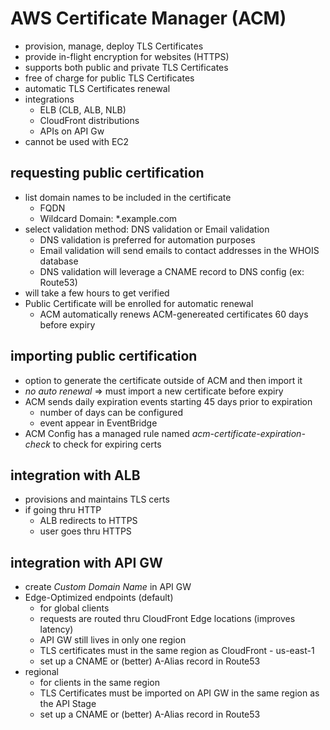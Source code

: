 # AWS Certificate Manager (ACM)

* provision, manage, deploy TLS Certificates
* provide in-flight encryption for websites (HTTPS)
* supports both public and private TLS Certificates
* free of charge for public TLS Certificates
* automatic TLS Certificates renewal
* integrations
  * ELB (CLB, ALB, NLB)
  * CloudFront distributions
  * APIs on API Gw
* cannot be used with EC2

## requesting public certification

* list domain names to be included in the certificate
  * FQDN
  * Wildcard Domain: *.example.com
* select validation method: DNS validation or Email validation
  * DNS validation is preferred for automation purposes
  * Email validation will send emails to contact addresses in the WHOIS database
  * DNS validation will leverage a CNAME record to DNS config (ex: Route53)
* will take a few hours to get verified
* Public Certificate will be enrolled for automatic renewal
  * ACM automatically renews ACM-genereated certificates 60 days before expiry

## importing public certification

* option to generate the certificate outside of ACM and then import it
* *no auto renewal* => must import a new certificate before expiry
* ACM sends daily expiration events starting 45 days prior to expiration
  * number of days can be configured
  * event appear in EventBridge
* ACM Config has a managed rule named *acm-certificate-expiration-check* to check for expiring certs

## integration with ALB

* provisions and maintains TLS certs
* if going thru HTTP
  * ALB redirects to HTTPS
  * user goes thru HTTPS

## integration with API GW

* create *Custom Domain Name* in API GW
* Edge-Optimized endpoints (default)
  * for global clients
  * requests are routed thru CloudFront Edge locations (improves latency)
  * API GW still lives in only one region
  * TLS certificates must in the same region as CloudFront - us-east-1
  * set up a CNAME or (better) A-Alias record in Route53
* regional
  * for clients in the same region
  * TLS Certificates must be imported on API GW in the same region as the API Stage
  * set up a CNAME or (better) A-Alias record in Route53
